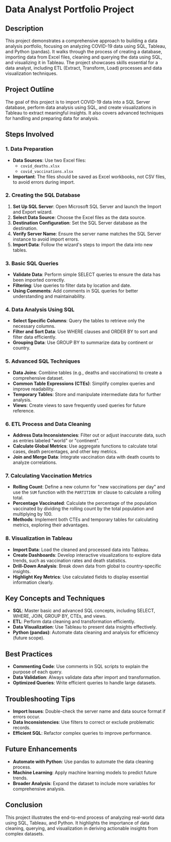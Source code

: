 # Data Analyst Portfolio Project

## Description
This project demonstrates a comprehensive approach to building a data analysis portfolio, focusing on analyzing COVID-19 data using SQL, Tableau, and Python (pandas). It walks through the process of creating a database, importing data from Excel files, cleaning and querying the data using SQL, and visualizing it in Tableau. The project showcases skills essential for a data analyst, including ETL (Extract, Transform, Load) processes and data visualization techniques.

## Project Outline
The goal of this project is to import COVID-19 data into a SQL Server database, perform data analysis using SQL, and create visualizations in Tableau to extract meaningful insights. It also covers advanced techniques for handling and preparing data for analysis.

## Steps Involved

### 1. Data Preparation
- **Data Sources**: Use two Excel files:
  - `covid_deaths.xlsx`
  - `covid_vaccinations.xlsx`
- **Important**: The files should be saved as Excel workbooks, not CSV files, to avoid errors during import.

### 2. Creating the SQL Database
1. **Set Up SQL Server**: Open Microsoft SQL Server and launch the Import and Export wizard.
2. **Select Data Source**: Choose the Excel files as the data source.
3. **Destination Configuration**: Set the SQL Server database as the destination.
4. **Verify Server Name**: Ensure the server name matches the SQL Server instance to avoid import errors.
5. **Import Data**: Follow the wizard's steps to import the data into new tables.

### 3. Basic SQL Queries
- **Validate Data**: Perform simple SELECT queries to ensure the data has been imported correctly.
- **Filtering**: Use queries to filter data by location and date.
- **Using Comments**: Add comments in SQL queries for better understanding and maintainability.

### 4. Data Analysis Using SQL
- **Select Specific Columns**: Query the tables to retrieve only the necessary columns.
- **Filter and Sort Data**: Use WHERE clauses and ORDER BY to sort and filter data efficiently.
- **Grouping Data**: Use GROUP BY to summarize data by continent or country.

### 5. Advanced SQL Techniques
- **Data Joins**: Combine tables (e.g., deaths and vaccinations) to create a comprehensive dataset.
- **Common Table Expressions (CTEs)**: Simplify complex queries and improve readability.
- **Temporary Tables**: Store and manipulate intermediate data for further analysis.
- **Views**: Create views to save frequently used queries for future reference.

### 6. ETL Process and Data Cleaning
- **Address Data Inconsistencies**: Filter out or adjust inaccurate data, such as entries labeled "world" or "continent".
- **Calculate Global Metrics**: Use aggregate functions to calculate total cases, death percentages, and other key metrics.
- **Join and Merge Data**: Integrate vaccination data with death counts to analyze correlations.

### 7. Calculating Vaccination Metrics
- **Rolling Count**: Define a new column for "new vaccinations per day" and use the `SUM` function with the `PARTITION BY` clause to calculate a rolling total.
- **Percentage Vaccinated**: Calculate the percentage of the population vaccinated by dividing the rolling count by the total population and multiplying by 100.
- **Methods**: Implement both CTEs and temporary tables for calculating metrics, exploring their advantages.

### 8. Visualization in Tableau
- **Import Data**: Load the cleaned and processed data into Tableau.
- **Create Dashboards**: Develop interactive visualizations to explore data trends, such as vaccination rates and death statistics.
- **Drill-Down Analysis**: Break down data from global to country-specific insights.
- **Highlight Key Metrics**: Use calculated fields to display essential information clearly.

## Key Concepts and Techniques
- **SQL**: Master basic and advanced SQL concepts, including SELECT, WHERE, JOIN, GROUP BY, CTEs, and views.
- **ETL**: Perform data cleaning and transformation efficiently.
- **Data Visualization**: Use Tableau to present data insights effectively.
- **Python (pandas)**: Automate data cleaning and analysis for efficiency (future scope).

## Best Practices
- **Commenting Code**: Use comments in SQL scripts to explain the purpose of each query.
- **Data Validation**: Always validate data after import and transformation.
- **Optimized Queries**: Write efficient queries to handle large datasets.

## Troubleshooting Tips
- **Import Issues**: Double-check the server name and data source format if errors occur.
- **Data Inconsistencies**: Use filters to correct or exclude problematic records.
- **Efficient SQL**: Refactor complex queries to improve performance.

## Future Enhancements
- **Automate with Python**: Use pandas to automate the data cleaning process.
- **Machine Learning**: Apply machine learning models to predict future trends.
- **Broader Analysis**: Expand the dataset to include more variables for comprehensive analysis.

## Conclusion
This project illustrates the end-to-end process of analyzing real-world data using SQL, Tableau, and Python. It highlights the importance of data cleaning, querying, and visualization in deriving actionable insights from complex datasets.
